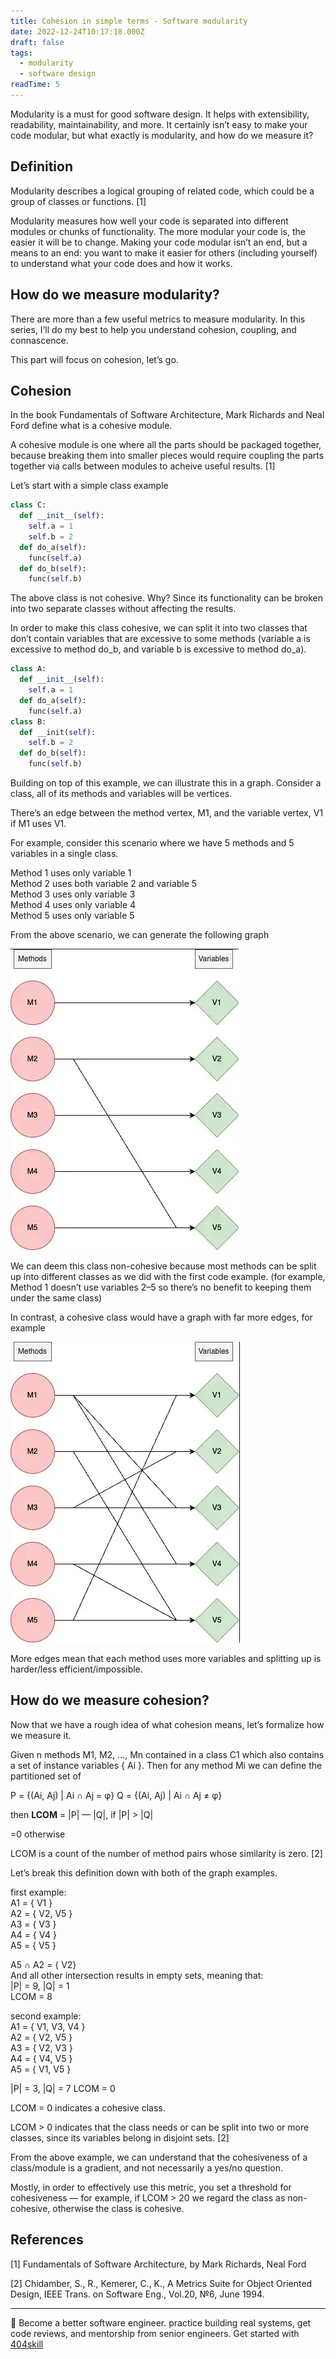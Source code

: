 ```yaml
---
title: Cohesion in simple terms - Software modularity
date: 2022-12-24T10:17:18.000Z
draft: false
tags:
  - modularity
  - software design
readTime: 5
---
```


Modularity is a must for good software design. It helps with extensibility, readability, maintainability, and more. It certainly isn’t easy to make your code modular, but what exactly is modularity, and how do we measure it?

## Definition
Modularity describes a logical grouping of related code, which could be a group of classes or functions. [1]

Modularity measures how well your code is separated into different modules or chunks of functionality. The more modular your code is, the easier it will be to change. Making your code modular isn’t an end, but a means to an end: you want to make it easier for others (including yourself) to understand what your code does and how it works.

## How do we measure modularity?
There are more than a few useful metrics to measure modularity.
In this series, I’ll do my best to help you understand cohesion, coupling, and connascence.

This part will focus on cohesion, let’s go.

## Cohesion
In the book Fundamentals of Software Architecture, Mark Richards and Neal Ford define what is a cohesive module.

A cohesive module is one where all the parts should be packaged together, because breaking them into smaller pieces would require coupling the parts together via calls between modules to acheive useful results. [1]

Let’s start with a simple class example

``` python
class C:
  def __init__(self):
    self.a = 1
    self.b = 2
  def do_a(self):
    func(self.a)
  def do_b(self):
    func(self.b)
```

The above class is not cohesive. Why?
Since its functionality can be broken into two separate classes without affecting the results.

In order to make this class cohesive, we can split it into two classes that don’t contain variables that are excessive to some methods (variable a is excessive to method do_b, and variable b is excessive to method do_a).
``` python
class A:
  def __init__(self):
    self.a = 1
  def do_a(self):
    func(self.a)
class B:
  def __init(self):
    self.b = 2
  def do_b(self):
    func(self.b)
```

Building on top of this example, we can illustrate this in a graph.
Consider a class, all of its methods and variables will be vertices.

There’s an edge between the method vertex, M1, and the variable vertex, V1 if M1 uses V1.

For example, consider this scenario where we have 5 methods and 5 variables in a single class.

Method 1 uses only variable 1  
Method 2 uses both variable 2 and variable 5  
Method 3 uses only variable 3  
Method 4 uses only variable 4  
Method 5 uses only variable 5  

From the above scenario, we can generate the following graph

![](../cohesion-images/non-cohesive.png)

We can deem this class non-cohesive because most methods can be split up into different classes as we did with the first code example. (for example, Method 1 doesn’t use variables 2–5 so there’s no benefit to keeping them under the same class)

In contrast, a cohesive class would have a graph with far more edges, for example

![](../cohesion-images/cohesive.png)

More edges mean that each method uses more variables and splitting up is harder/less efficient/impossible.

## How do we measure cohesion?
Now that we have a rough idea of what cohesion means, let’s formalize how we measure it.

Given n methods M1, M2, …, Mn contained in a class C1 which also contains a set of instance variables { Ai }. Then for any method Mi we can define the partitioned set of

P = {(Ai, Aj) | Ai ∩ Aj = φ}
Q = {(Ai, Aj) | Ai ∩ Aj ≠ φ}

then **LCOM** = |P| — |Q|, if |P| > |Q|

=0 otherwise

LCOM is a count of the number of method pairs whose similarity is zero. [2]

Let’s break this definition down with both of the graph examples.

first example:  
A1 = { V1 }  
A2 = { V2, V5 }  
A3 = { V3 }  
A4 = { V4 }  
A5 = { V5 }  

A5 ∩ A2 = { V2}  
And all other intersection results in empty sets, meaning that:  
|P| = 9, |Q| = 1  
LCOM = 8

second example:  
A1 = { V1, V3, V4 }  
A2 = { V2, V5 }  
A3 = { V2, V3 }  
A4 = { V4, V5 }  
A5 = { V1, V5 }  

|P| = 3, |Q| = 7
LCOM = 0

LCOM = 0 indicates a cohesive class.

LCOM > 0 indicates that the class needs or can be split into two or more classes, since its variables belong in disjoint sets. [2]

From the above example, we can understand that the cohesiveness of a class/module is a gradient, and not necessarily a yes/no question.

Mostly, in order to effectively use this metric, you set a threshold for cohesiveness — for example, if LCOM > 20 we regard the class as non-cohesive, otherwise the class is cohesive.

## References
[1] Fundamentals of Software Architecture, by Mark Richards, Neal Ford

[2] Chidamber, S., R., Kemerer, C., K., A Metrics Suite for Object Oriented Design, IEEE Trans. on Software Eng., Vol.20, №6, June 1994.



<!-- PROMO BLOCK -->
---

🚨 Become a better software engineer. practice building real systems, get code reviews, and mentorship from senior engineers.
Get started with [404skill](https://404skill.github.io/#/)
<!-- END PROMO BLOCK -->


